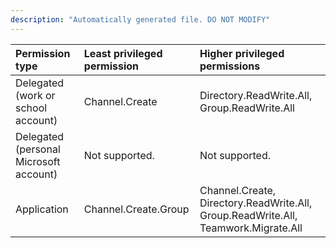 ```yaml
---
description: "Automatically generated file. DO NOT MODIFY"
---
```


|Permission type|Least privileged permission|Higher privileged permissions|
|:---|:---|:---|
|Delegated (work or school account)|Channel.Create|Directory.ReadWrite.All, Group.ReadWrite.All|
|Delegated (personal Microsoft account)|Not supported.|Not supported.|
|Application|Channel.Create.Group|Channel.Create, Directory.ReadWrite.All, Group.ReadWrite.All, Teamwork.Migrate.All|

